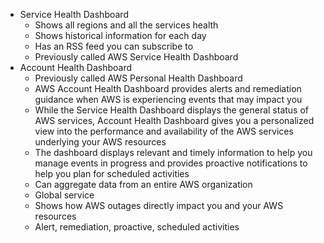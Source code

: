 - Service Health Dashboard
	- Shows all regions and all the services health
	- Shows historical information for each day
	- Has an RSS feed you can subscribe to
	- Previously called AWS Service Health Dashboard
- Account Health Dashboard
	- Previously called AWS Personal Health Dashboard
	- AWS Account Health Dashboard provides alerts and remediation guidance when AWS is experiencing events that may impact you
	- While the Service Health Dashboard displays the general status of AWS services, Account Health Dashboard gives you a personalized view into the performance and availability of the AWS services underlying your AWS resources
	- The dashboard displays relevant and timely information to help you manage events in progress and provides proactive notifications to help you plan for scheduled activities
	- Can aggregate data from an entire AWS organization
	- Global service
	- Shows how AWS outages directly impact you and your AWS resources
	- Alert, remediation, proactive, scheduled activities